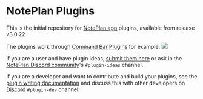 # NotePlan Plugins

This is the initial repository for [NotePlan app](https://noteplan.co/) plugins, available from release v3.0.22.

The plugins work through [Command Bar Plugins](https://help.noteplan.co/article/65-commandbar-plugins) 
for example:
![](https://d33v4339jhl8k0.cloudfront.net/docs/assets/6081f7f4c9133261f23f4b41/images/608c5886f8c0ef2d98df845c/file-fLVrMGjoZr.png)

If you are a user and have plugin ideas, [submit them here](https://feedback.noteplan.co/plugins-scripting) or ask in the [NotePlan Discord community](https://discord.gg/D4268MT)'s `#plugin-ideas` channel.

If you are a developer and want to contribute and build your plugins, see the [plugin writing documentation](https://help.noteplan.co/article/67-create-command-bar-plugins
) and discuss this with  other developers on [Discord](https://discord.gg/D4268MT) `#plugin-dev` channel. 
